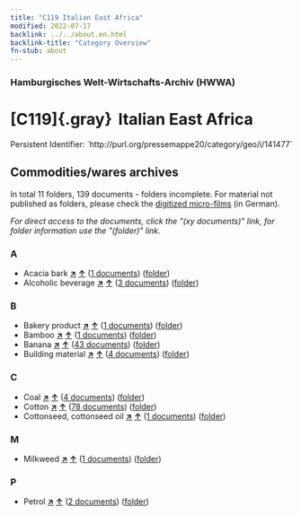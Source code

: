 ```yaml
---
title: "C119 Italian East Africa"
modified: 2022-07-17
backlink: ../../about.en.html
backlink-title: "Category Overview"
fn-stub: about
---
```


### Hamburgisches Welt-Wirtschafts-Archiv (HWWA)

# [C119]{.gray}&#8201; Italian East Africa

<div class="hint">Persistent Identifier: `http://purl.org/pressemappe20/category/geo/i/141477`</div>







## Commodities/wares archives









In total 11 folders, 139 documents - folders incomplete.
For material not published as folders, please check the [digitized micro-films](/film/h1_wa.de.html) (in German).

_For direct access to the documents, click the "(xy documents)" link, for folder information use the "(folder)" link._



### A

- Acacia bark [**&nearr;**](../../../ware/i/141950/about.en.html "Acacia bark (xXX all over the world)") [**&uarr;**](../../../ware/about.en.html#PLW06-Fp01 "Ware category system") (<a href="https://pm20.zbw.eu/iiifview/folder/wa/141950,141477" title="about: Acacia bark : Italian East Africa" target="_blank">1 documents</a>) ([folder](../../../../folder/wa/1419xx/141950/1414xx/141477/about.en.html))
- Alcoholic beverage [**&nearr;**](../../../ware/i/141966/about.en.html "Alcoholic beverage (xXX all over the world)") [**&uarr;**](../../../ware/about.en.html#PID20.02-Sp "Ware category system") (<a href="https://pm20.zbw.eu/iiifview/folder/wa/141966,141477" title="about: Alcoholic beverage : Italian East Africa" target="_blank">3 documents</a>) ([folder](../../../../folder/wa/1419xx/141966/1414xx/141477/about.en.html))

### B

- Bakery product [**&nearr;**](../../../ware/i/142026/about.en.html "Bakery product (xXX all over the world)") [**&uarr;**](../../../ware/about.en.html#PID20-Ba "Ware category system") (<a href="https://pm20.zbw.eu/iiifview/folder/wa/142026,141477" title="about: Bakery product : Italian East Africa" target="_blank">1 documents</a>) ([folder](../../../../folder/wa/1420xx/142026/1414xx/141477/about.en.html))
- Bamboo [**&nearr;**](../../../ware/i/142035/about.en.html "Bamboo (xXX all over the world)") [**&uarr;**](../../../ware/about.en.html#PLW04-Gr02 "Ware category system") (<a href="https://pm20.zbw.eu/iiifview/folder/wa/142035,141477" title="about: Bamboo : Italian East Africa" target="_blank">1 documents</a>) ([folder](../../../../folder/wa/1420xx/142035/1414xx/141477/about.en.html))
- Banana [**&nearr;**](../../../ware/i/142038/about.en.html "Banana (xXX all over the world)") [**&uarr;**](../../../ware/about.en.html#PLW04-Bn "Ware category system") (<a href="https://pm20.zbw.eu/iiifview/folder/wa/142038,141477" title="about: Banana : Italian East Africa" target="_blank">43 documents</a>) ([folder](../../../../folder/wa/1420xx/142038/1414xx/141477/about.en.html))
- Building material [**&nearr;**](../../../ware/i/142086/about.en.html "Building material (xXX all over the world)") [**&uarr;**](../../../ware/about.en.html#PID22-Bs "Ware category system") (<a href="https://pm20.zbw.eu/iiifview/folder/wa/142086,141477" title="about: Building material : Italian East Africa" target="_blank">4 documents</a>) ([folder](../../../../folder/wa/1420xx/142086/1414xx/141477/about.en.html))

### C

- Coal [**&nearr;**](../../../ware/i/143120/about.en.html "Coal (xXX all over the world)") [**&uarr;**](../../../ware/about.en.html#PRB02.01 "Ware category system") (<a href="https://pm20.zbw.eu/iiifview/folder/wa/143120,141477" title="about: Coal : Italian East Africa" target="_blank">4 documents</a>) ([folder](../../../../folder/wa/1431xx/143120/1414xx/141477/about.en.html))
- Cotton [**&nearr;**](../../../ware/i/142089/about.en.html "Cotton (xXX all over the world)") [**&uarr;**](../../../ware/about.en.html#PLW04-Bw "Ware category system") (<a href="https://pm20.zbw.eu/iiifview/folder/wa/142089,141477" title="about: Cotton : Italian East Africa" target="_blank">78 documents</a>) ([folder](../../../../folder/wa/1420xx/142089/1414xx/141477/about.en.html))
- Cottonseed, cottonseed oil [**&nearr;**](../../../ware/i/142093/about.en.html "Cottonseed, cottonseed oil (xXX all over the world)") [**&uarr;**](../../../ware/about.en.html#PID20-Oe01 "Ware category system") (<a href="https://pm20.zbw.eu/iiifview/folder/wa/142093,141477" title="about: Cottonseed, cottonseed oil : Italian East Africa" target="_blank">1 documents</a>) ([folder](../../../../folder/wa/1420xx/142093/1414xx/141477/about.en.html))

### M

- Milkweed [**&nearr;**](../../../ware/i/142013/about.en.html "Milkweed (xXX all over the world)") [**&uarr;**](../../../ware/about.en.html#PID19-Nf06 "Ware category system") (<a href="https://pm20.zbw.eu/iiifview/folder/wa/142013,141477" title="about: Milkweed : Italian East Africa" target="_blank">1 documents</a>) ([folder](../../../../folder/wa/1420xx/142013/1414xx/141477/about.en.html))

### P

- Petrol [**&nearr;**](../../../ware/i/142108/about.en.html "Petrol (xXX all over the world)") [**&uarr;**](../../../ware/about.en.html#PID13.02-Ks02 "Ware category system") (<a href="https://pm20.zbw.eu/iiifview/folder/wa/142108,141477" title="about: Petrol : Italian East Africa" target="_blank">2 documents</a>) ([folder](../../../../folder/wa/1421xx/142108/1414xx/141477/about.en.html))




